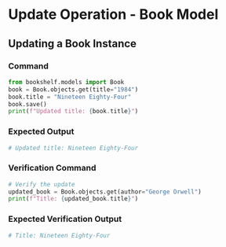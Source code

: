 # Update Operation - Book Model

## Updating a Book Instance

### Command
```python
from bookshelf.models import Book
book = Book.objects.get(title="1984")
book.title = "Nineteen Eighty-Four"
book.save()
print(f"Updated title: {book.title}")
```

### Expected Output
```python
# Updated title: Nineteen Eighty-Four
```

### Verification Command
```python
# Verify the update
updated_book = Book.objects.get(author="George Orwell")
print(f"Title: {updated_book.title}")
```

### Expected Verification Output
```python
# Title: Nineteen Eighty-Four
```
